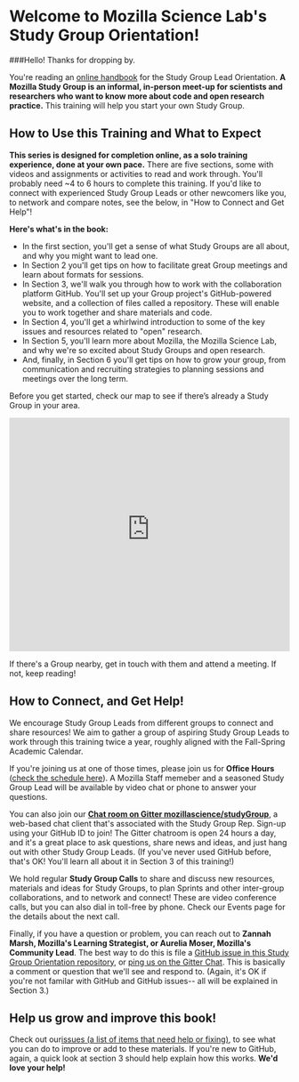 # Welcome to Mozilla Science Lab's Study Group Orientation! 

###Hello! Thanks for dropping by. 

You're reading an [online handbook](https://mozillascience.github.io/study-group-onboarding/) for the Study Group Lead Orientation.  **A Mozilla Study Group is an informal, in-person meet-up for scientists and researchers who want to know more about code and open research practice.** This training will help you start your own Study Group. 

## How to Use this Training and What to Expect

**This series is designed for completion online, as a solo training experience, done at your own pace.** There are five sections, some with videos and assignments or activities to read and work through. You'll probably need ~4 to 6 hours to complete this training. If you'd like to connect with experienced Study Group Leads or other newcomers like you, to network and compare notes, see the below, in "How to Connect and Get Help"!

**Here's what's in the book:** 
* In the first section, you'll get a sense of what Study Groups are all about, and why you might want to  lead one. 
* In Section 2 you'll get tips on how to facilitate great Group meetings and learn about formats for sessions. 
* In Section 3, we'll walk you through how to work with the collaboration platform GitHub. You'll set up your Group project's GitHub-powered website, and a collection of files called a repository. These will enable you to work together and share materials and code. 
* In Section 4, you'll get a whirlwind introduction to some of the key issues and resources related to "open" research. 
* In Section 5, you'll learn more about Mozilla, the Mozilla Science Lab, and why we're so excited about Study Groups and open research.
* And, finally, in Section 6 you'll get tips on how to grow your group, from communication and recruiting strategies to planning sessions and meetings over the long term. 

Before you get started, check our map to see if there’s already a Study Group in your area. 

<iframe height="420" width="100%" frameborder="0" src="https://render.githubusercontent.com/view/geojson?url=https://raw.githubusercontent.com/mozillascience/studyGroupLessons/master/whereWeAre.geojson" title="whereWeAre.geojson"></iframe>

If there's a Group nearby, get in touch with them and attend a meeting. If not, keep reading! 

## How to Connect, and Get Help!
We encourage Study Group Leads from different groups to connect and share resources! We aim to gather a group of aspiring Study Group Leads to work through this training twice a year, roughly aligned with the Fall-Spring Academic Calendar. 

If you're joining us at one of those times, please join us for **Office Hours** ([check the schedule here](https://github.com/mozillascience/study-group-onboarding/blob/master/ROADMAP.md)). A Mozilla Staff memeber and a seasoned Study Group Lead will be available by video chat or phone to answer your questions. 

You can also join our **[Chat room on Gitter mozillascience/studyGroup](https://gitter.im/mozillascience/studyGroup)**, a web-based chat client that's associated with the Study Group Rep. Sign-up using your GitHub ID to join! The Gitter chatroom is open 24 hours a day, and it's a great place to ask questions, share news and ideas, and just hang out with other Study Group Leads. (If you've never used GitHub before, that's OK! You'll learn all about it in Section 3 of this training!)

We hold regular **Study Group Calls** to share and discuss new resources, materials and ideas for Study Groups, to plan Sprints and other inter-group collaborations, and to network and connect! These are video conference calls, but you can also dial in toll-free by phone. Check our Events page for the details about the next call.

Finally, if you have a question or problem, you can reach out to **Zannah Marsh, Mozilla's Learning Strategist, or Aurelia Moser, Mozilla's Community Lead**. The best way to do this is file a [GitHub issue in this Study Group Orientation repository](https://github.com/mozillascience/study-group-onboarding/issues), or [ping us on the Gitter Chat](https://gitter.im/mozillascience/studyGroup). This is basically a comment or question that we'll see and respond to. (Again, it's OK if you're not familar with GitHub and GitHub issues-- all will be explained in Section 3.)

## Help us grow and improve this book!
Check out our[issues (a list of items that need help or fixing)](https://github.com/mozillascience/study-group-onboarding/issues), to see what you can do to improve or add to these materials. If you're new to GitHub, again, a quick look at section 3 should help explain how this works. **We'd love your help!**

